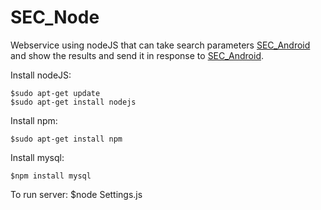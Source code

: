 # SEC_Node
Webservice using nodeJS that can take search parameters [SEC_Android](https://github.com/PriyankaKChordiya/SEC_Android.git) and show the results
and send it in response to [SEC_Android](https://github.com/PriyankaKChordiya/SEC_Android.git).

Install nodeJS:

    $sudo apt-get update                                                                                                                                         
    $sudo apt-get install nodejs
    
Install npm:  

    $sudo apt-get install npm

Install mysql:

    $npm install mysql 
    
To run server:
    $node Settings.js
    
